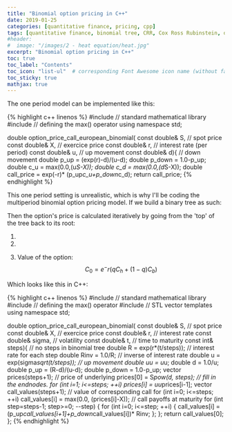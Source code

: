```yaml
---
title: "Binomial option pricing in C++"
date: 2019-01-25
categories: [quantitative finance, pricing, cpp]
tags: [quantitative finance, binomial tree, CRR, Cox Ross Rubinstein, options, pricing, C++, cpp]
#header:
#  image: "/images/2 - heat equation/heat.jpg"
excerpt: "Binomial option pricing in C++"
toc: true
toc_label: "Contents"
toc_icon: "list-ul"  # corresponding Font Awesome icon name (without fa prefix
toc_sticky: true
mathjax: true
---
```


The one period model can be implemented like this:

{% highlight c++ linenos %}
#include <cmath>             // standard mathematical library
#include <algorithm>             // defining the max() operator
using namespace std;

double option_price_call_european_binomial( const double& S,     // spot price
					    const double& X,     // exercice price
					    const double& r,     // interest rate (per period)
					    const double& u,     // up movement
					    const double& d){   // down movement
   double p_up = (exp(r)-d)/(u-d);
   double p_down = 1.0-p_up;
   double c_u = max(0.0,(u*S-X));
   double c_d = max(0.0,(d*S-X));
   double call_price = exp(-r)* (p_up*c_u+p_down*c_d);
   return call_price;
{% endhighlight %}

This one period setting is unrealistic, which is why I'll be coding the multiperiod binomial option pricing model. If we build a binary tree as such:


Then the option's price is calculated iteratively by going from the 'top' of the tree back to its root:

1.

2.

3. Value of the option: $$C_0 = e^-r(q C_h + (1 - q) C_b)$$

Which looks like this in C++:

{% highlight c++ linenos %}
#include <cmath>             // standard mathematical library
#include <algorithm>             // defining the max() operator
#include <vector>           // STL vector templates
using namespace std;

double option_price_call_european_binomial( const double& S,     // spot price
					    const double& X,     // exercice price
					    const double& r,     // interest rate
					    const double& sigma, // volatility
					    const double& t,     // time to maturity
					    const int& steps){  // no steps in binomial tree
   double R = exp(r*(t/steps));            // interest rate for each step
   double Rinv = 1.0/R;                    // inverse of interest rate
   double u = exp(sigma*sqrt(t/steps));    // up movement
   double uu = u*u;
   double d = 1.0/u;
   double p_up = (R-d)/(u-d);
   double p_down = 1.0-p_up;
   vector<double> prices(steps+1);       // price of underlying
   prices[0] = S*pow(d, steps);  // fill in the endnodes.
   for (int i=1; i<=steps; ++i) prices[i] = uu*prices[i-1];
   vector<double> call_values(steps+1);       // value of corresponding call
   for (int i=0; i<=steps; ++i) call_values[i] = max(0.0, (prices[i]-X)); // call payoffs at maturity
   for (int step=steps-1; step>=0; --step) {
      for (int i=0; i<=step; ++i) {
	 call_values[i] = (p_up*call_values[i+1]+p_down*call_values[i])* Rinv;
      };
   };
   return call_values[0];
};
{% endhighlight %}
